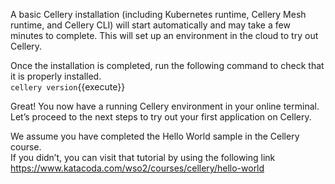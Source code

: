 A basic Cellery installation (including Kubernetes runtime, Cellery Mesh runtime, and Cellery CLI) will start automatically and may take a few minutes to complete. This will set up an environment in the cloud to try out Cellery.

Once the installation is completed, run the following command to check that it is properly installed.  
`cellery version`{{execute}}

Great! You now have a running Cellery environment in your online terminal. Let’s proceed to the next steps to try out your first application on Cellery.

We assume you have completed the Hello World sample in the Cellery course.  
If you didn’t, you can visit that tutorial by using the following link  
https://www.katacoda.com/wso2/courses/cellery/hello-world
